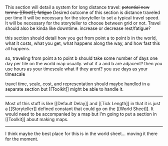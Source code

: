 This section will detail a system for long distance travel:
~~potential new terms: [[Rest]], fatigue~~
Desired outcome of this section is distance traveled per time
It will be necessary for the storyteller to set a typical travel speed.
It will be necessary for the storyteller to choose between grid or not.
Travel should also be kinda like downtime.
increase or decrease rest/fatigue?

this section should detail how you get from point a to point b in the world, what it costs, what you get, what happens along the way, and how fast this all happens.

so, traveling from point a to point b should take some number of days
one day per tile on the world map usually. 
what if a and b are adjacent? then you use hours as your timescale
what if they arent? you use days as your timescale

travel time, scale, cost, and representation should maybe handled in a separate section but [[Toolkit]] might be able to handle it.

---

Most of this stuff is like [[Default Delay]] and [[Tick Length]] in that it is just a [[Storyteller]] defined constant that could go on the [[World Sheet]]. It would need to be accompanied by a map but I'm going to put a section in [[Toolkit]] about making maps.

---

I think maybe the best place for this is in the world sheet...
moving it there for the moment.